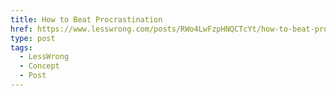 ```yaml
---
title: How to Beat Procrastination
href: https://www.lesswrong.com/posts/RWo4LwFzpHNQCTcYt/how-to-beat-procrastination
type: post
tags:
  - LessWrong
  - Concept
  - Post
---
```


